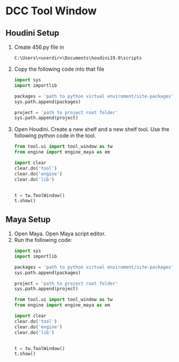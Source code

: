 # DCC Tool Window

##  Houdini Setup

1. Create 456.py file in 
    ```
    C:\Users\<userdir>\Documents\houdini19.0\scripts
    ```
2. Copy the following code into that file
    ```python
    import sys
    import importlib

    packages = 'path to python virtual enviroment/site-packages'
    sys.path.append(packages)

    project = 'path to project root folder'
    sys.path.append(project)
    ```
3. Open Houdini. Create a new shelf and a new shelf tool. Use the following python code in the tool.
    ```python
    from tool.ui import tool_window as tw
    from engine import engine_maya as em

    import clear
    clear.do('tool')
    clear.do('engine')
    clear.do('lib')


    t = tw.ToolWindow()
    t.show()
    ```

## Maya Setup
1. Open Maya. Open Maya script editor.
2. Run the following code:
    ```python
    import sys
    import importlib

    packages = 'path to python virtual enviroment/site-packages'
    sys.path.append(packages)

    project = 'path to project root folder'
    sys.path.append(project)

    from tool.ui import tool_window as tw
    from engine import engine_maya as em

    import clear
    clear.do('tool')
    clear.do('engine')
    clear.do('lib')


    t = tw.ToolWindow()
    t.show()
    ```